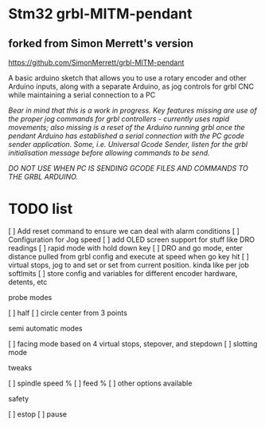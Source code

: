 # Stm32 grbl-MITM-pendant

## forked from Simon Merrett's version
https://github.com/SimonMerrett/grbl-MITM-pendant


A basic arduino sketch that allows you to use a rotary encoder and other Arduino inputs, along with a separate Arduino, as jog controls for grbl CNC while maintaining a serial connection to a PC

<i> Bear in mind that this is a work in progress. Key features missing are use of the proper jog commands for grbl controllers - currently uses rapid movements; also missing is a reset of the Arduino running grbl once the pendant Arduino has established a serial connection with the PC gcode sender application. Some, i.e. Universal Gcode Sender, listen for the grbl initialisation message before allowing commands to be send.
  
  DO NOT USE WHEN PC IS SENDING GCODE FILES AND COMMANDS TO THE GRBL ARDUINO.</i>

# TODO list

[ ] Add reset command to ensure we can deal with alarm conditions
[ ] Configuration for Jog speed
[ ] add OLED screen support for stuff like DRO readings
[ ] rapid mode with hold down key
[ ] DRO and go mode, enter distance pulled from grbl config and execute at speed when go key hit
[ ] virtual stops, jog to and set or set from current position.  kinda like per job softlmits
[ ] store config and variables for different encoder hardware, detents, etc

probe modes

[ ] half
[ ] circle center from 3 points


semi automatic modes

[ ] facing mode based on 4 virtual stops, stepover, and stepdown
[ ] slotting mode

tweaks

[ ] spindle speed %
[ ] feed %
[ ] other options available 

safety

[ ] estop 
[ ] pause

